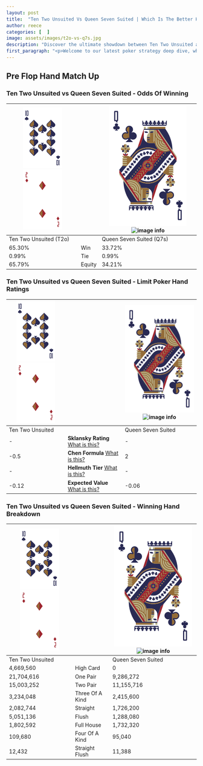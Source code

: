 ```yaml
---
layout: post
title:  "Ten Two Unsuited Vs Queen Seven Suited | Which Is The Better Hand In Poker? A Complete Guide"
author: reece
categories: [  ]
image: assets/images/t2o-vs-q7s.jpg
description: "Discover the ultimate showdown between Ten Two Unsuited and Queen Seven Suited in poker! Uncover the odds, strategies, and scenarios where one hand triumphs over the other. Get ready to up your poker game with this thrilling analysis."
first_paragraph: "<p>Welcome to our latest poker strategy deep dive, where we're pitting two distinct hands against each other in a high-stakes showdown: Ten Two Unsuited vs Queen Seven Suited.</p><p>In the dynamic world of poker, every decision counts, and knowing which hand holds the upper hand is key to your success at the table.</p><p>In this article, we'll dissect these two hands, explore the scenarios where one dominates the other, and equip you with the knowledge to make strategic choices that can tip the odds in your favor.</p><p>Get ready to unravel the intriguing dynamics of these poker hands and elevate your game to new heights.</p>"
---
```




[comment]: # (sp0)

## Pre Flop Hand Match Up

<div class="table hand-ratings" markdown="1"> 



### Ten Two Unsuited vs Queen Seven Suited - Odds Of Winning


    
| ![image info](assets/images/hand1/T.png) ![image info](assets/images/hand1/2o.png) |  | ![image info](assets/images/hand2/Q.png) ![image info](assets/images/hand2/7s.png) |
| -------- | -------- | -------- |
| Ten Two Unsuited (T2o) |  | Queen Seven Suited (Q7s) |
| 65.30% | Win | 33.72% |
| 0.99% | Tie | 0.99% |
| 65.79% | Equity | 34.21% |




[comment]: # (sp1)



### Ten Two Unsuited vs Queen Seven Suited - Limit Poker Hand Ratings


    
| ![image info](assets/images/hand1/T.png) ![image info](assets/images/hand1/2o.png) |  | ![image info](assets/images/hand2/Q.png) ![image info](assets/images/hand2/7s.png) |
| -------- | -------- | -------- |
| Ten Two Unsuited |  | Queen Seven Suited |
| - | **Sklansky Rating** [What is this?](/sklansky-rating-explained) | - |
| -0.5 | **Chen Formula** [What is this?](/chen-formula-explained) | 2 |
| - | **Hellmuth Tier** [What is this?](/Hellmuth-tier-explained) | - |
| -0.12 | **Expected Value** [What is this?](/expected-value-explained) | -0.06 |




[comment]: # (sp2)



### Ten Two Unsuited vs Queen Seven Suited - Winning Hand Breakdown


    
| ![image info](assets/images/hand1/T.png) ![image info](assets/images/hand1/2o.png) |  | ![image info](assets/images/hand2/Q.png) ![image info](assets/images/hand2/7s.png) |
| -------- | -------- | -------- |
| Ten Two Unsuited |  | Queen Seven Suited |
| 4,669,560 | High Card | 0 |
| 21,704,616 | One Pair | 9,286,272 |
| 15,003,252 | Two Pair | 11,155,716 |
| 3,234,048 | Three Of A Kind | 2,415,600 |
| 2,082,744 | Straight | 1,726,200 |
| 5,051,136 | Flush | 1,288,080 |
| 1,802,592 | Full House | 1,732,320 |
| 109,680 | Four Of A Kind | 95,040 |
| 12,432 | Straight Flush | 11,388 |




[comment]: # (sp3)



</div>

[comment]: # (sp4)



[comment]: # (sp5)

